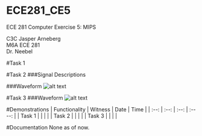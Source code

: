ECE281_CE5
==========

ECE 281 Computer Exercise 5: MIPS

C3C Jasper Arneberg  
M6A ECE 281  
Dr. Neebel  


#Task 1



#Task 2
###Signal Descriptions

###Waveform
![alt text](https://github.com/JasperArneberg/ECE281_CE5/blob/master/screenshot.png?raw=true "Screenshot")

#Task 3
###Waveform
![alt text](https://github.com/JasperArneberg/ECE281_CE5/blob/master/screenshot.png?raw=true "Screenshot")

#Demonstrations
| Functionality | Witness | Date | Time |
| :--: | :--: | :--: | :----: |
| Task 1 | | | |
| Task 2 | | | |
| Task 3 | | | |

#Documentation
None as of now.
